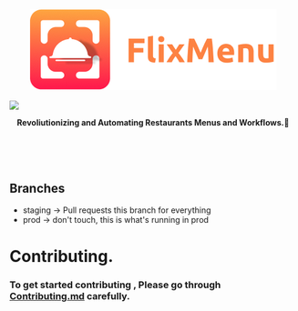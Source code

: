 <a href="https://httpS://twitter.com/flixxmenu"><p align="center">
<img src="https://raw.githubusercontent.com/FlixMenu/FlixMenu-web/prod/github_assets/logo.png?token=GHSAT0AAAAAABSOTI5H7CFEUWBAIRWWNIBGYTQJBLA"/>


<img align="center"
src="https://img.shields.io/twitter/follow/flixxmenu?logo=twitter&style=for-the-badge&color=0891b2&labelColor=1c1917"
/>
</p></a>

<p align="center">
  <strong>Revoliutionizing and Automating Restaurants Menus and Workflows.🚀</strong>
</p>

</br>
</br>
</br>

## Branches

- staging -> Pull requests this branch for everything
- prod -> don't touch, this is what's running in prod

# Contributing.

### To get started contributing , Please go through [Contributing.md](https://github.com/FlixMenu/FlixMenu-web/blob/staging/Contributing.md) carefully.
